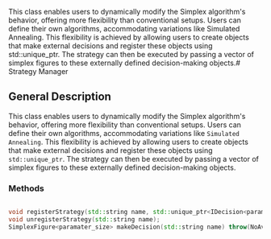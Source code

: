 This class enables users to dynamically modify the Simplex algorithm's behavior, offering more flexibility than conventional setups. Users can define their own algorithms, accommodating variations like Simulated Annealing. This flexibility is achieved by allowing users to create objects that make external decisions and register these objects using std::unique_ptr. The strategy can then be executed by passing a vector of simplex figures to these externally defined decision-making objects.# Strategy Manager

## General Description

This class enables users to dynamically modify the Simplex algorithm's behavior, offering more flexibility than conventional setups. Users can define their own algorithms, accommodating variations like `Simulated Annealing`. This flexibility is achieved by allowing users to create objects that make external decisions and register these objects using `std::unique_ptr`. The strategy can then be executed by passing a vector of simplex figures to these externally defined decision-making objects.

### Methods

```cpp

void registerStrategy(std::string name, std::unique_ptr<IDecision<parameter_size>> strategy);
void unregisterStrategy(std::string name);
SimplexFigure<paramater_size> makeDecision(std::string name) throw(NoAvailableStrategyException);
```
